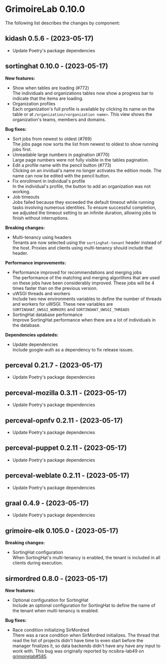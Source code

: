 # GrimoireLab 0.10.0
The following list describes the changes by component:


  ## kidash 0.5.6 - (2023-05-17)
  
  * Update Poetry's package dependencies
## sortinghat 0.10.0 - (2023-05-17)

**New features:**

 * Show when tables are loading (#772)\
   The individuals and organizations tables now show a progress bar to
   indicate that the items are loading.
 * Organization profiles\
   Each organization's full profile is available by clicking its name on
   the table or at `/organization/<organization name>`. This view shows
   the organization's teams, members and domains.

**Bug fixes:**

 * Sort jobs from newest to oldest (#769)\
   The jobs page now sorts the list from newest to oldest to show running
   jobs first.
 * Unreadable large numbers in pagination (#770)\
   Large page numbers were not fully visible in the tables pagination.
 * Edit a profile name with the pencil button (#773)\
   Clicking on an invidual's name no longer activates the edition mode.
   The name can now be edited with the pencil button.
 * Fix enrollment in individual's profile\
   In the individual's profile, the button to add an organization was not
   working.
 * Job timeouts\
   Jobs failed because they exceeded the default timeout while running
   tasks involving numerous identities. To ensure successful completion,
   we adjusted the timeout setting to an infinite duration, allowing jobs
   to finish without interruptions.

**Breaking changes:**

 * Multi-tenancy using headers\
   Tenants are now selected using the `sortinghat-tenant` header instead
   of the host. Proxies and clients using multi-tenancy should include
   that header.

**Performance improvements:**

 * Performance improved for recommendations and merging jobs\
   The performance of the matching and merging algorithms that are used
   on these jobs have been considerably improved. These jobs will be 4
   times faster than on the previous version.
 * uWSGI threads and workers\
   Include two new environments variables to define the number of threads
   and workers for uWSGI. These new variables are
   `SORTINGHAT_UWSGI_WORKERS` and `SORTINGHAT_UWSGI_THREADS`
 * SortingHat database performance\
   Improve SortingHat performance when there are a lot of individuals in
   the database.

**Dependencies updateds:**

 * Update dependencies\
   Include google-auth as a dependency to fix release issues.



  ## perceval 0.21.7 - (2023-05-17)
  
  * Update Poetry's package dependencies
  ## perceval-mozilla 0.3.11 - (2023-05-17)
  
  * Update Poetry's package dependencies
  ## perceval-opnfv 0.2.11 - (2023-05-17)
  
  * Update Poetry's package dependencies
  ## perceval-puppet 0.2.11 - (2023-05-17)
  
  * Update Poetry's package dependencies
  ## perceval-weblate 0.2.11 - (2023-05-17)
  
  * Update Poetry's package dependencies
  ## graal 0.4.9 - (2023-05-17)
  
  * Update Poetry's package dependencies
## grimoire-elk 0.105.0 - (2023-05-17)

**Breaking changes:**

 * SortingHat configuration\
   When SortingHat's multi-tenancy is enabled, the tenant is included in
   all clients during execution.

## sirmordred 0.8.0 - (2023-05-17)

**New features:**

 * Optional configuration for SortingHat\
   Include an optional configuration for SortingHat to define the name of
   the tenant when multi-tenancy is enabled.

**Bug fixes:**

 * Race condition initializing SirMordred\
   There was a race condition when SirMordred initializes. The thread
   that read the list of projects didn't have time to even start before
   the manager finalizes it, so data backends didn't have any have any
   input to work with. This bug was originally reported by ncsibra-lab49
   on
   [grimoirelab#585](https://github.com/chaoss/grimoirelab/issues/585).

